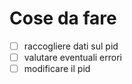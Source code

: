 # Cose da fare

- [ ] raccogliere dati sul pid
- [ ] valutare eventuali errori
- [ ] modificare il pid